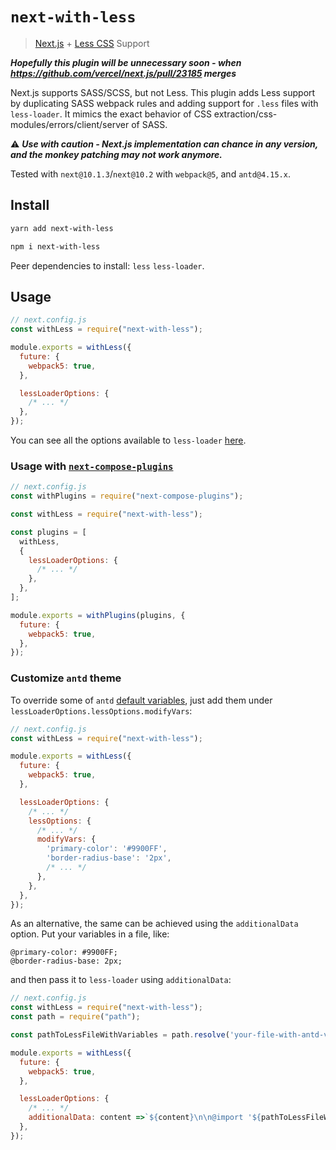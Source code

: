 # `next-with-less`

> [Next.js](https://nextjs.org/) + [Less CSS](https://lesscss.org/) Support

**_Hopefully this plugin will be unnecessary soon - when https://github.com/vercel/next.js/pull/23185 merges_**

Next.js supports SASS/SCSS, but not Less. This plugin adds Less support by duplicating SASS webpack rules and adding support for `.less` files with `less-loader`.
It mimics the exact behavior of CSS extraction/css-modules/errors/client/server of SASS.

⚠️ _**Use with caution - Next.js implementation can chance in any version, and the monkey patching may not work anymore.**_

Tested with `next@10.1.3`/`next@10.2` with `webpack@5`, and `antd@4.15.x`.

## Install

```sh
yarn add next-with-less

npm i next-with-less
```

Peer dependencies to install: `less` `less-loader`.

## Usage

```js
// next.config.js
const withLess = require("next-with-less");

module.exports = withLess({
  future: {
    webpack5: true,
  },

  lessLoaderOptions: {
    /* ... */
  },
});
```

You can see all the options available to `less-loader` [here](https://webpack.js.org/loaders/less-loader/#options).

### Usage with [`next-compose-plugins`](https://github.com/cyrilwanner/next-compose-plugins)

```js
// next.config.js
const withPlugins = require("next-compose-plugins");

const withLess = require("next-with-less");

const plugins = [
  withLess,
  {
    lessLoaderOptions: {
      /* ... */
    },
  },
];

module.exports = withPlugins(plugins, {
  future: {
    webpack5: true,
  },
});
```

### Customize `antd` theme

To override some of `antd` [default variables](https://ant.design/docs/react/customize-theme), just add them under `lessLoaderOptions.lessOptions.modifyVars`:

```js
// next.config.js
const withLess = require("next-with-less");

module.exports = withLess({
  future: {
    webpack5: true,
  },

  lessLoaderOptions: {
    /* ... */
    lessOptions: {
      /* ... */
      modifyVars: {
        'primary-color': '#9900FF',
        'border-radius-base': '2px',
        /* ... */
      },
    },
  },
});
```

As an alternative, the same can be achieved using the `additionalData` option. 
Put your variables in a file, like:
```less
@primary-color: #9900FF;
@border-radius-base: 2px;
```
and then pass it to `less-loader` using `additionalData`: 
```js
// next.config.js
const withLess = require("next-with-less");
const path = require("path");

const pathToLessFileWithVariables = path.resolve('your-file-with-antd-variables.less')

module.exports = withLess({
  future: {
    webpack5: true,
  },

  lessLoaderOptions: {
    /* ... */
    additionalData: content =>`${content}\n\n@import '${pathToLessFileWithVariables}';`,
  },
});
```
